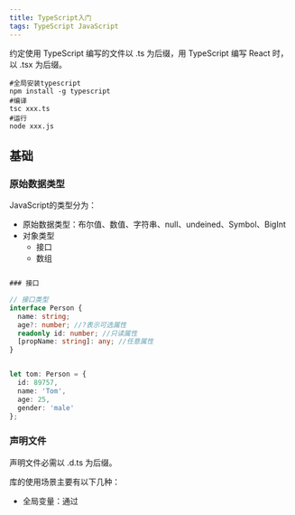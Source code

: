 ```yaml
---
title: TypeScript入门
tags: TypeScript JavaScript
---
```





约定使用 TypeScript 编写的文件以 .ts 为后缀，用 TypeScript 编写 React 时，以 .tsx 为后缀。

```shell
#全局安装typescript
npm install -g typescript
#编译
tsc xxx.ts
#运行
node xxx.js
```

## 基础

### 原始数据类型

JavaScript的类型分为：

- 原始数据类型：布尔值、数值、字符串、null、undeined、Symbol、BigInt
- 对象类型
  - 接口
  - 数组

```typescript

### 接口

// 接口类型
interface Person {
  name: string;
  age?: number; //?表示可选属性
  readonly id: number; //只读属性
  [propName: string]: any; //任意属性
}


let tom: Person = {
  id: 89757,
  name: 'Tom',
  age: 25,
  gender: 'male'
};


```


### 声明文件

声明文件必需以 .d.ts 为后缀。


库的使用场景主要有以下几种：

- 全局变量：通过 <script> 标签引入第三方库，注入全局变量
- npm 包：通过 import foo from 'foo' 导入，符合 ES6 模块规范
- UMD 库：既可以通过 <script> 标签引入，又可以通过 import 导入
- 直接扩展全局变量：通过 <script> 标签引入后，改变一个全局变量的结构
- 在 npm 包或 UMD 库中扩展全局变量：引用 npm 包或 UMD 库后，改变一个全局变量的结构
- 模块插件：通过 <script> 或 import 导入后，改变另一个模块的结构


在 ES6 模块系统中，使用 export default 可以导出一个默认值，使用方可以用 import foo from 'foo' 而不是 import { foo } from 'foo' 来导入这个默认值

注意，只有 function、class 和 interface 可以直接默认导出，其他的变量需要先定义出来，再默认导出

```ts
    declare var 声明全局变量
    declare function 声明全局方法
    declare class 声明全局类
    declare enum 声明全局枚举类型
    declare namespace 声明（含有子属性的）全局对象
    interface 和 type 声明全局类型
    export 导出变量
    export namespace 导出（含有子属性的）对象
    export default ES6 默认导出
    export = commonjs 导出模块
    export as namespace UMD 库声明全局变量
    declare global 扩展全局变量
    declare module 扩展模块
    /// <reference /> 三斜线指令
```




## import中@的作用

路径映射，可以在tsconfig.json中配置

```json
{
  "compilerOptions": {
    "baseUrl": ".",
    "paths": {
      "@nui/*": ["src/*"]
    }
  }
}
```

使用

```JavaScript

import { YYYY } from '@nui/xxx';

```


## 扩展全局变量的类型

```ts
interface String {
    // 这里是扩展，不是覆盖，所以放心使用
    double(): string;
}

String.prototype.double = function () {
    return this + '+' + this;
};
console.log('hello'.double());


```

## 参考




- [官方手册](www.typescriptlang.org/docs/handbook/basic-types.html)

- [阮一峰TypeScript教程](https://wangdoc.com/typescript/)


- [TypeScript 入门教程](https://ts.xcatliu.com/)